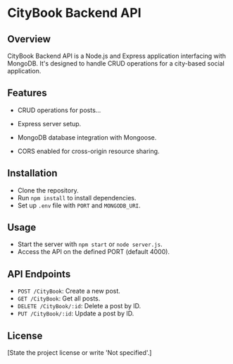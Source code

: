 # CityBook Backend API

## Overview
CityBook Backend API is a Node.js and Express application interfacing with MongoDB. It's designed to handle CRUD operations for a city-based social application.

## Features
- CRUD operations for posts...
  
- Express server setup.
- MongoDB database integration with Mongoose.
- CORS enabled for cross-origin resource sharing.

## Installation
- Clone the repository.
- Run `npm install` to install dependencies.
- Set up `.env` file with `PORT` and `MONGODB_URI`.

## Usage
- Start the server with `npm start` or `node server.js`.
- Access the API on the defined PORT (default 4000).

## API Endpoints
- `POST /CityBook`: Create a new post.
- `GET /CityBook`: Get all posts.
- `DELETE /CityBook/:id`: Delete a post by ID.
- `PUT /CityBook/:id`: Update a post by ID.

## License
[State the project license or write 'Not specified'.]

